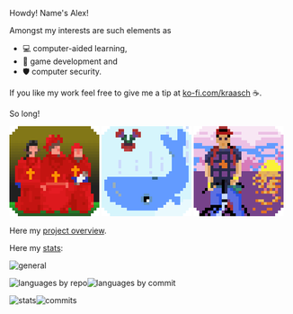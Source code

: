 
Howdy! Name's Alex!

Amongst my interests are such elements as 

 - 💻 computer-aided learning,
 - 🎲 game development and
 - 🛡️ computer security.

If you like my work feel free to give me a tip at [ko-fi.com/kraasch](https://ko-fi.com/kraasch) ☕.

So long!

<!--
[![NobodyExpects](./data/spanish-inq_v00.gif)](https://www.youtube.com/watch?v=D5Df191WJ3o)
[![FourtyTwo](./data/whale+petunia_v00.gif)](https://www.youtube.com/watch?v=THSY7-CxKnQ)
[![Kintaro](./data/kintaro_v00.gif)](https://www.youtube.com/watch?v=wPXk_rcrUjY)
-->

![NobodyExpects](./data/spanish-inq_v00.gif)
![FourtyTwo](./data/whale+petunia_v00.gif)
![Kintaro](./data/kintaro_v00.gif)

Here my [project overview](./info/overview.md).

Here my [stats](https://github-profile-summary-cards.vercel.app/demo.html):

<img src="http://github-profile-summary-cards.vercel.app/api/cards/profile-details?username=kraasch&theme=aura" alt="general" width="600"/>

<img src="http://github-profile-summary-cards.vercel.app/api/cards/repos-per-language?username=kraasch&theme=aura" alt="languages by repo" width="290"/><img src="http://github-profile-summary-cards.vercel.app/api/cards/most-commit-language?username=kraasch&theme=aura" alt="languages by commit" width="290"/>

<img src="http://github-profile-summary-cards.vercel.app/api/cards/stats?username=kraasch&theme=aura" alt="stats" width="290"/><img src="http://github-profile-summary-cards.vercel.app/api/cards/productive-time?username=kraasch&theme=aura&utcOffset=8" alt="commits" width="290"/>

